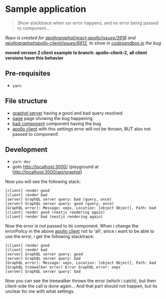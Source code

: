 # Sample application
> Show stacktrace when ssr error happens, and no error being passed to component...

_Repo is created for [apollographql/react-apollo/issues/3918](https://github.com/apollographql/react-apollo/issues/3918) and [apollographql/apollo-client/issues/6612](https://github.com/apollographql/apollo-client/issues/6612), to show in [codesandbox.io](https://codesandbox.io/s/github/maapteh/sandbox-react-apollo-issues-3918) the bug_

**moved version 2 client example to branch: apollo-client-2, all client versions have this behavior**

## Pre-requisites

- `yarn`

## File structure

- [graphql server](./pages/api/graphql/index.ts#L10) having a good and bad query resolved
- [page](./pages/index.tsx) page showing the bug happening
- [bad component](./modules/bad/bad.tsx) component having the bug
- [apollo client](./lib/apollo.tsx#L190) with this settings error will not be thrown, BUT also not passed to component!


## Development

- `yarn dev`
- goto [http://localhost:3000/](http://localhost:3000/) (playground at [http://localhost:3000/api/graphql](http://localhost:3000/api/graphql))

Now you will see the following stack:

```
[client] render good
[client] render bad
[server] GraphQL server query: bad (query, once)
[server] GraphQL server query: good (query, once)
[GraphQL error]: Message: oeps, Location: [object Object], Path: bad
[client] render good (nextjs rendering again)
[client] render bad (nextjs rendering again)
```

Now the error is not passed to its component. When i change the errorPolicy in the above [apollo client](./lib/apollo.tsx#L190) not to 'all', since i want to be able to use the error, i get the following stacktrace:

```
[client] render good
[client] render bad
[server] GraphQL server query: good
[server] GraphQL server query: bad
[GraphQL error]: Message: oeps, Location: [object Object], Path: bad
[GraphQL treewalker error] Error GraphQL error: oeps
[server] GraphQL server query: bad
```

Now you can see the treewalker throws the error (which i catch), but then client-side the call is done again... And that part should not happen, but its unclear for me with what settings.
